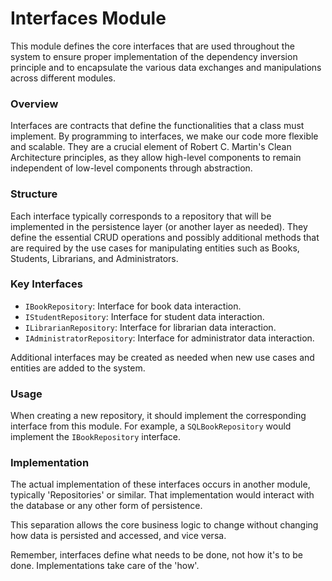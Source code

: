 # Interfaces Module

This module defines the core interfaces that are used throughout the system to ensure proper implementation of the dependency inversion principle and to encapsulate the various data exchanges and manipulations across different modules.

### Overview

Interfaces are contracts that define the functionalities that a class must implement. By programming to interfaces, we make our code more flexible and scalable. They are a crucial element of Robert C. Martin's Clean Architecture principles, as they allow high-level components to remain independent of low-level components through abstraction.

### Structure

Each interface typically corresponds to a repository that will be implemented in the persistence layer (or another layer as needed). They define the essential CRUD operations and possibly additional methods that are required by the use cases for manipulating entities such as Books, Students, Librarians, and Administrators.

### Key Interfaces

- `IBookRepository`: Interface for book data interaction.
- `IStudentRepository`: Interface for student data interaction.
- `ILibrarianRepository`: Interface for librarian data interaction.
- `IAdministratorRepository`: Interface for administrator data interaction.

Additional interfaces may be created as needed when new use cases and entities are added to the system.

### Usage

When creating a new repository, it should implement the corresponding interface from this module. For example, a `SQLBookRepository` would implement the `IBookRepository` interface.

### Implementation

The actual implementation of these interfaces occurs in another module, typically 'Repositories' or similar. That implementation would interact with the database or any other form of persistence.

This separation allows the core business logic to change without changing how data is persisted and accessed, and vice versa.

Remember, interfaces define what needs to be done, not how it's to be done. Implementations take care of the 'how'.